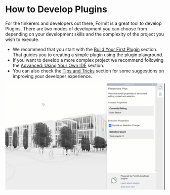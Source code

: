 # How to Develop Plugins

For the tinkerers and developers out there, FormIt is a great tool to develop Plugins. There are two modes of development you can choose from depending on your development skills and the complexity of the project you wish to execute.&#x20;

* We recommend that you start with the [Build Your First Plugin](build-your-first-plugin/) section. That guides you to creating a simple plugin using the plugin playground.&#x20;
* If you want to develop a more complex project we recommend following the [Advanced: Using Your Own IDE](advanced-using-your-own-ide/) section.
* You can also check the [Tips and Tricks](tips-and-tricks/) section for some suggestions on improving your developer experience.

![](../../.gitbook/assets/g5.gif)

&#x20;
